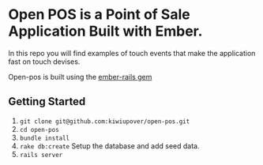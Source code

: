 # Open POS is a Point of Sale Application Built with Ember.

In this repo you will find examples of touch events that make the application fast on touch devises.

Open-pos is built using the [ember-rails gem](https://github.com/emberjs/ember-rails)

## Getting Started

1. ``` git clone git@github.com:kiwiupover/open-pos.git ```
2. ``` cd open-pos ```
2. ``` bundle install ```
3. ``` rake db:create ``` Setup the database and add seed data.
4. ``` rails server ```
